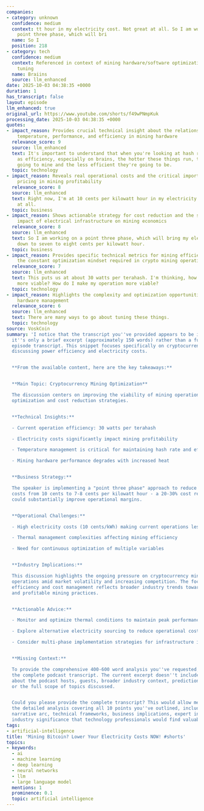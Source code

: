 ```yaml
---
companies:
- category: unknown
  confidence: medium
  context: tt hour in my electricity cost. Not great at all. So I am working on a
    point three phase, which will bri
  name: So I
  position: 218
- category: tech
  confidence: medium
  context: Referenced in context of mining hardware/software optimization and efficiency
    tuning
  name: Braiins
  source: llm_enhanced
date: 2025-10-03 04:38:35 +0000
duration: 1
has_transcript: false
layout: episode
llm_enhanced: true
original_url: https://www.youtube.com/shorts/f49wPNmpKuk
processing_date: 2025-10-03 04:38:35 +0000
quotes:
- impact_reason: Provides crucial technical insight about the relationship between
    temperature, performance, and efficiency in mining hardware
  relevance_score: 9
  source: llm_enhanced
  text: It's important to understand that when you're looking at hash rate as well
    as efficiency, especially on brains, the hotter these things run, the less they're
    going to mine and the less efficient they're going to be.
  topic: technology
- impact_reason: Reveals real operational costs and the critical importance of electricity
    pricing in mining profitability
  relevance_score: 8
  source: llm_enhanced
  text: Right now, I'm at 10 cents per kilowatt hour in my electricity cost. Not great
    at all.
  topic: business
- impact_reason: Shows actionable strategy for cost reduction and the significant
    impact of electrical infrastructure on mining economics
  relevance_score: 8
  source: llm_enhanced
  text: So I am working on a point three phase, which will bring my electricity rate
    down to seven to eight cents per kilowatt hour.
  topic: business
- impact_reason: Provides specific technical metrics for mining efficiency and demonstrates
    the constant optimization mindset required in crypto mining operations
  relevance_score: 7
  source: llm_enhanced
  text: This puts us at about 30 watts per terahash. I'm thinking, how do I make this
    more viable? How do I make my operation more viable?
  topic: technology
- impact_reason: Highlights the complexity and optimization opportunities in mining
    hardware management
  relevance_score: 6
  source: llm_enhanced
  text: There are many ways to go about tuning these things.
  topic: technology
source: VoskCoin
summary: 'I notice that the transcript you''ve provided appears to be incomplete -
  it''s only a brief excerpt (approximately 150 words) rather than a full podcast
  episode transcript. This snippet focuses specifically on cryptocurrency mining operations,
  discussing power efficiency and electricity costs.


  **From the available content, here are the key takeaways:**


  **Main Topic: Cryptocurrency Mining Optimization**

  The discussion centers on improving the viability of mining operations through efficiency
  optimization and cost reduction strategies.


  **Technical Insights:**

  - Current operation efficiency: 30 watts per terahash

  - Electricity costs significantly impact mining profitability

  - Temperature management is critical for maintaining hash rate and efficiency

  - Mining hardware performance degrades with increased heat


  **Business Strategy:**

  The speaker is implementing a "point three phase" approach to reduce electricity
  costs from 10 cents to 7-8 cents per kilowatt hour - a 20-30% cost reduction that
  could substantially improve operational margins.


  **Operational Challenges:**

  - High electricity costs (10 cents/kWh) making current operations less viable

  - Thermal management complexities affecting mining efficiency

  - Need for continuous optimization of multiple variables


  **Industry Implications:**

  This discussion highlights the ongoing pressure on cryptocurrency miners to optimize
  operations amid market volatility and increasing competition. The focus on power
  efficiency and cost management reflects broader industry trends toward sustainable
  and profitable mining practices.


  **Actionable Advice:**

  - Monitor and optimize thermal conditions to maintain peak performance

  - Explore alternative electricity sourcing to reduce operational costs

  - Consider multi-phase implementation strategies for infrastructure improvements


  **Missing Context:**

  To provide the comprehensive 400-600 word analysis you''ve requested, I would need
  the complete podcast transcript. The current excerpt doesn''t include information
  about the podcast hosts, guests, broader industry context, predictions, controversies,
  or the full scope of topics discussed.


  Could you please provide the complete transcript? This would allow me to deliver
  the detailed analysis covering all 10 points you''ve outlined, including the main
  narrative arc, technical frameworks, business implications, expert insights, and
  industry significance that technology professionals would find valuable.'
tags:
- artificial-intelligence
title: 'Mining Bitcoin? Lower Your Electricity Costs NOW! #shorts'
topics:
- keywords:
  - ai
  - machine learning
  - deep learning
  - neural networks
  - llm
  - large language model
  mentions: 1
  prominence: 0.1
  topic: artificial intelligence
---
```


<!-- Episode automatically generated from analysis data -->
<!-- Processing completed: 2025-10-03 04:38:35 UTC -->
